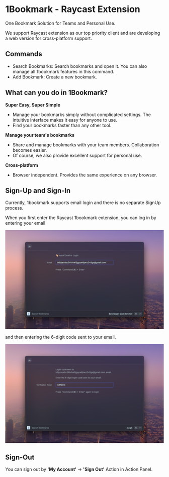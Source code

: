 # 1Bookmark - Raycast Extension

One Bookmark Solution for Teams and Personal Use.

We support Raycast extension as our top priority client and are developing a web version for cross-platform support.

## Commands

- Search Bookmarks: Search bookmarks and open it. You can also manage all 1bookmark features in this command.
- Add Bookmark: Create a new bookmark.

## What can you do in 1Bookmark?

**Super Easy, Super Simple**
- Manage your bookmarks simply without complicated settings. The intuitive interface makes it easy for anyone to use.
- Find your bookmarks faster than any other tool.

**Manage your team's bookmarks**
- Share and manage bookmarks with your team members. Collaboration becomes easier.
- Of course, we also provide excellent support for personal use.

**Cross-platform**
- Browser independent. Provides the same experience on any browser.

## Sign-Up and Sign-In

Currently, 1bookmark supports email login and there is no separate SignUp process.

When you first enter the Raycast 1bookmark extension, you can log in by entering your email

![login-1](./media/login-1.png)

and then entering the 6-digit code sent to your email.

![login-2](./media/login-2.png)

## Sign-Out

You can sign out by **'My Account'** -> **'Sign Out'** Action in Action Panel.
